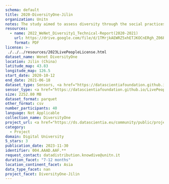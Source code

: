 ```yaml
---
schema: default
title: 2020-DiversityOne-Jilin
organization: Unitn
notes: The study aimed to assess diversity through the social practices and daily behaviors of university students from eight different countries. The research was carried out in two phases. Initially, a large sample of students from Denmark, Italy, Mongolia, Paraguay, the United Kingdom, China, Mexico, and India, completed a survey on their social practices, as well as their socio-demographic, cultural, and psychological elements. In the second phase, a sub-sample of the respondents engaged in a four-week data collection by using an innovative smartphone application called iLog. This app collected data from thirty-four smartphone sensors around the clock, allowing for an in-depth investigation into the diversity and daily routines of university students across countries, both synchronically and diachronically.
resources:
  - name: 2022_WeNet_Diversity1_Technical-Report(2020-2021)
    url: https://drive.google.com/file/d/1TMrjkAEWRZ5xhETJKOCnERgh_Z06PO2E/view?usp=drive_link
    format: PDF
license: >-
 ./../../resources/2023LivePeopleLicense.html
dataset_name: Wenet DiversityOne
location: Jilin (China)
latitude_map: 43.83
longitude_map: 126.5
start_date: 2020-10-12
end_date: 2021-06-18
dataset_type: Sensors, <a href="https://datascientiafoundation.github.io/LivePeople/datasets/2020-DV1-Jilin-Diachronic-Interactions/"> Diachronic-Interactions</a>, <a href="https://datascientiafoundation.github.io/LivePeople/datasets/2020-DV1-Jilin-Synchronic-Interactions/"> Synchronic-Interactions</a>
sensor_type: <a href="https://datascientiafoundation.github.io/LivePeople/datasets/2020-DV1-Jilin-App-usage/"> App-usage</a>,  <a href="https://datascientiafoundation.github.io/LivePeople/datasets/2020-DV1-Jilin-Device-usage/"> Device-usage</a>, <a href="https://datascientiafoundation.github.io/LivePeople/datasets/2020-DV1-Jilin-Position/"> Position</a>,  <a href="https://datascientiafoundation.github.io/LivePeople/datasets/2020-DV1-Jilin-Connectivity/"> Connectivity</a>, <a href="https://datascientiafoundation.github.io/LivePeople/datasets/2020-DV1-Jilin-Motion/"> Motion</a>,  <a href="https://datascientiafoundation.github.io/LivePeople/datasets/2020-DV1-Jilin-Environment/"> Environment</a>, <a href="https://datascientiafoundation.github.io/LivePeople/datasets/2020-DV1-Jilin-Diachronic-Interactions/"> Diachronic-Interactions</a>, <a href="https://datascientiafoundation.github.io/LivePeople/datasets/2020-DV1-Jilin-Synchronic-Interactions/"> Synchronic-Interactions</a>
size: 2252.80 MB
dataset_format: parquet
other_format: csv
number_participants: 40
language: Not Applicable
collection_name: DiversityOne
project_url: <a href="https://ds.datascientia.eu/community/public/projects/923b2c1c-166c-4f53-a274-c9d6eaa5ad4f">https://ds.datascientia.eu/community/public/projects/923b2c1c-166c-4f53-a274-c9d6eaa5ad4f</a>
category: 
  - Project
domain: Digital University
5_stars: 3
publication_date: 2023-11-30
identifier: 004.AAAD.AAF.**
request_contact: datadistribution.knowdive@unitn.it
duration_facet: "7-12 months"
location_continent_facet: Asia
data_type_facet: nan
project_facet: DiversityOne-Jilin
---
```

